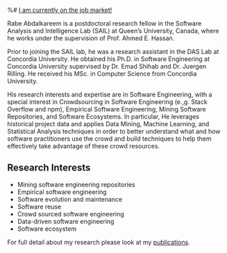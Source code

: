 %# [I am currently on the job market!](https://rabeabdalkareem.github.io/publications/)

Rabe Abdalkareem is a postdoctoral research fellow in the Software Analysis and Intelligence Lab (SAIL) at Queen’s University, Canada, where he works under the supervision of Prof. Ahmed E. Hassan.

Prior to joining the SAIL lab, he was a research assistant in the DAS Lab at Concordia University. He obtained his Ph.D. in Software Engineering at Concordia University supervised by Dr. Emad Shihab and Dr. Juergen Rilling‎. He received his MSc. in Computer Science from Concordia University.

His research interests and expertise are in Software Engineering, with a special interest in Crowdsourcing in Software Engineering (e.,g. Stack Overflow and npm), Empirical Software Engineering, Mining Software Repositories, and Software Ecosystems. In particular, He leverages historical project data and applies Data Mining, Machine Learning, and Statistical Analysis techniques in order to better understand what and how software practitioners use the crowd and build techniques to help them effectively take advantage of these crowd resources.

## Research Interests
- Mining software engineering repositories
- Empirical software engineering
- Software evolution and maintenance
- Software reuse
- Crowd sourced software engineering
- Data-driven software engineering
- Software ecosystem

For full detail about my research please look at my [publications](https://rabeabdalkareem.github.io/publications/).
